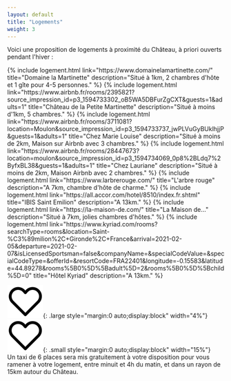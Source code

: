 ```yaml
---
layout: default
title: "Logements"
weight: 3
---
```


Voici une proposition de logements à proximité du Château, à priori ouverts pendant l'hiver :

<div id="wrap">
  {% 
    include logement.html 
    link="https://www.domainelamartinette.com/" 
    title="Domaine la Martinette" 
    description="Situé à 1km, 2 chambres d'hôte et 1 gîte pour 4-5 personnes."
  %}
  {% 
    include logement.html 
    link="https://www.airbnb.fr/rooms/2395821?source_impression_id=p3_1594733302_oB5WA5DBFurZgCXT&guests=1&adults=1" 
    title="Château de la Petite Martinette" 
    description="Situé à moins d'1km, 5 chambres."
  %}
  {% 
    include logement.html 
    link="https://www.airbnb.fr/rooms/3711081?location=Moulon&source_impression_id=p3_1594733737_jwPLVuGyBUklhjjP&guests=1&adults=1" 
    title="Chez Marie Louise" 
    description="Situé à moins de 2km, Maison sur Airbnb avec 3 chambres."
  %}
  {% 
    include logement.html 
    link="https://www.airbnb.fr/rooms/28447673?location=moulon&source_impression_id=p3_1594734069_0p8%2BLdq7%2ByfxBL38&guests=1&adults=1" 
    title="Chez Lauriane" 
    description="Situé à moins de 2km, Maison Airbnb avec 2 chambres."
  %}
  {% 
    include logement.html 
    link="https://www.larbrerouge.com/" 
    title="L'arbre rouge" 
    description="A 7km, chambre d'hôte de charme."
  %}
  {% 
    include logement.html 
    link="https://all.accor.com/hotel/8510/index.fr.shtml" 
    title="IBIS Saint Emilion" 
    description="A 13km."
  %}
  {% 
    include logement.html 
    link="https://la-maison-de.com/" 
    title="La Maison de..." 
    description="Situé à 7km, jolies chambres d'hôtes."
  %}
  {% 
    include logement.html 
    link="https://www.kyriad.com/rooms?searchType=rooms&location=Saint-%C3%89milion%2C+Gironde%2C+France&arrival=2021-02-05&departure=2021-02-07&isLicensedSportsman=false&companyName=&specialCodeValue=&specialCodeType=&offerId=&resortCode=FRA22401&longitude=-0.15583&latitude=44.89278&rooms%5B0%5D%5Badult%5D=2&rooms%5B0%5D%5Bchild%5D=0" 
    title="Hôtel Kyriad" 
    description="A 13km."
  %}
</div>

![](assets/Coeur.jpg){: .large style="margin:0 auto;display:block" width="4%"}
![](assets/Coeur.jpg){: .small style="margin:0 auto;display:block" width="15%"} <br/>
Un taxi de 6 places sera mis gratuitement à votre disposition pour vous ramener à votre logement, entre minuit et 4h du matin, et dans un rayon de 15km autour du Château.
